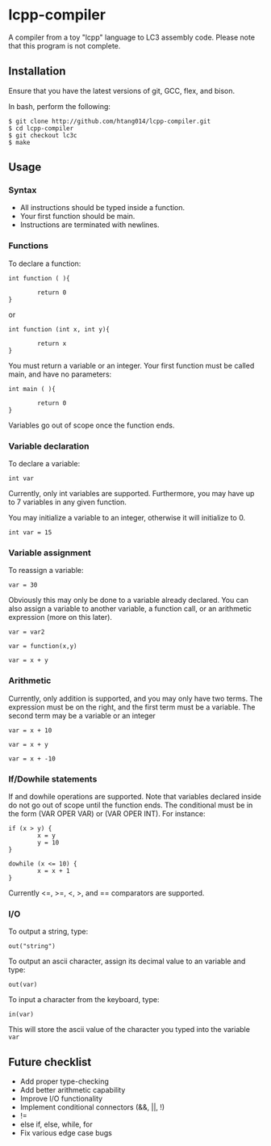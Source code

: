 # lcpp-compiler
A compiler from a toy "lcpp" language to LC3 assembly code.  Please note that this program is not complete.

## Installation
Ensure that you have the latest versions of git, GCC, flex, and bison.

In bash, perform the following:
```
$ git clone http://github.com/htang014/lcpp-compiler.git
$ cd lcpp-compiler
$ git checkout lc3c
$ make

```
## Usage
### Syntax
* All instructions should be typed inside a function.
* Your first function should be main.
* Instructions are terminated with newlines.

### Functions
To declare a function:
```
int function ( ){

        return 0
}
```
or
```
int function (int x, int y){

        return x
}
```
You must return a variable or an integer.
Your first function must be called main, and have no parameters:
```
int main ( ){

        return 0
}
```
Variables go out of scope once the function ends.

### Variable declaration
To declare a variable:
```
int var
```
Currently, only int variables are supported.
Furthermore, you may have up to 7 variables in any given function.

You may initialize a variable to an integer, otherwise it will initialize to 0.
```
int var = 15
```

### Variable assignment
To reassign a variable:
```
var = 30
```
Obviously this may only be done to a variable already declared.
You can also assign a variable to another variable, a function call, or an arithmetic expression (more on this later).
```
var = var2
```
```
var = function(x,y)
```
```
var = x + y
```

### Arithmetic
Currently, only addition is supported, and you may only have two terms.
The expression must be on the right, and the first term must be a variable.
The second term may be a variable or an integer
```
var = x + 10
```
```
var = x + y
```
```
var = x + -10
```

### If/Dowhile statements
If and dowhile operations are supported.
Note that variables declared inside do not go out of scope until the function ends.
The conditional must be in the form (VAR OPER VAR) or (VAR OPER INT).
For instance:
```
if (x > y) {
        x = y
        y = 10
}
```
```
dowhile (x <= 10) {
        x = x + 1
}
```
Currently <=, >=, <, >, and == comparators are supported.

### I/O
To output a string, type:
```
out("string")
```
To output an ascii character, assign its decimal value to an variable and type:
```
out(var)
```
To input a character from the keyboard, type:
```
in(var)
```
This will store the ascii value of the character you typed into the variable `var`

## Future checklist
* Add proper type-checking
* Add better arithmetic capability
* Improve I/O functionality
* Implement conditional connectors (&&, ||, !)
* !=
* else if, else, while, for
* Fix various edge case bugs
